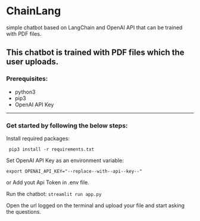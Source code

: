 # ChainLang
 simple chatbot based on LangChain and OpenAI API that can be trained with PDF files.

This chatbot is trained with PDF files which the user uploads.
--------------------------------

### Prerequisites:

* python3
* pip3
* OpenAI API Key
  
--------------------------------

### Get started by following the below steps:

Install required packages:

``` pip3 install -r requirements.txt```

Set OpenAI API Key as an environment variable:

```export OPENAI_API_KEY="--replace--with--api--key--"```

or Add yout Api Token in .env file.

Run the chatbot:
```streamlit run app.py```

Open the url logged on the terminal and upload your file and start asking the questions.


